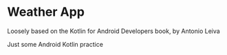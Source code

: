 # Weather App

Loosely based on the Kotlin for Android Developers book, by Antonio Leiva

Just some Android Kotlin practice